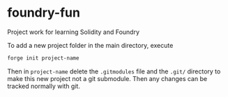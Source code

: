 # foundry-fun
Project work for learning Solidity and Foundry

To add a new project folder in the main directory, execute
```sh
forge init project-name
```

Then in `project-name` delete the `.gitmodules` file and the `.git/` directory to make this new project not a git submodule. Then any changes can be tracked normally with git.
